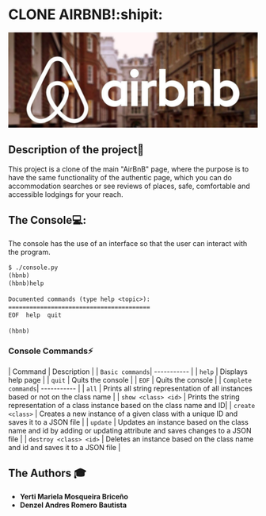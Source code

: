 # CLONE AIRBNB!:shipit:
![logo de mi proyecto](IMAGENES_CHULAS/airbnb.jpg)

## Description of the project💬

This project is a clone of the main "AirBnB" page, 
where the purpose is to have the same functionality of the authentic page,
which you can do accommodation searches or see reviews
of places, safe, comfortable and accessible lodgings for your reach.

## The Console💻:
The console has the use of an interface so that the user can interact with the program.
```
$ ./console.py
(hbnb)
(hbnb)help

Documented commands (type help <topic>):
========================================
EOF  help  quit

(hbnb)
```

### Console Commands⚡
| Command | Description |
| `Basic commands`| ----------- |
| `help` | Displays help page |
| `quit` | Quits the console |
| `EOF` | Quits the console |
| `Complete commands`| ----------- |
| `all` | Prints all string representation of all instances based or not on the class name |
| `show <class> <id>` | Prints the string representation of a class instance based on the class name and ID|
| `create <class>` | Creates a new instance of a given class with a unique ID and saves it to a JSON file |
| `update` | Updates an instance based on the class name and id by adding or updating attribute and saves changes to a JSON file |
| `destroy <class> <id>` | Deletes an instance based on the class name and id and saves it to a JSON file |

## The Authors :mortar_board:

- **Yerti Mariela Mosqueira Briceño**
- **Denzel Andres Romero Bautista**                                   
